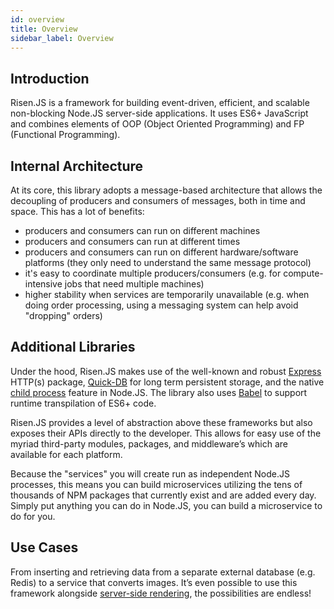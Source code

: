 ```yaml
---
id: overview
title: Overview
sidebar_label: Overview
---
```


## Introduction

Risen.JS is a framework for building event-driven, efficient, and scalable non-blocking Node.JS server-side applications. It uses ES6+ JavaScript and combines elements of OOP (Object Oriented Programming) and FP (Functional Programming).

## Internal Architecture

At its core, this library adopts a message-based architecture that allows the decoupling of producers and consumers of messages, both in time and space. This has a lot of benefits:

- producers and consumers can run on different machines
- producers and consumers can run at different times
- producers and consumers can run on different hardware/software platforms (they only need to understand the same message protocol)
- it's easy to coordinate multiple producers/consumers (e.g. for compute-intensive jobs that need multiple machines)
- higher stability when services are temporarily unavailable (e.g. when doing order processing, using a messaging system can help avoid "dropping" orders)

## Additional Libraries

Under the hood, Risen.JS makes use of the well-known and robust [Express](http://expressjs.com) HTTP(s) package, [Quick-DB](https://www.npmjs.com/package/quick.db) for long term persistent storage, and the native [child process](https://nodejs.org/api/child_process.html) feature in Node.JS. The library also uses [Babel](https://babeljs.io/) to support runtime transpilation of ES6+ code.

Risen.JS provides a level of abstraction above these frameworks but also exposes their APIs directly to the developer. This allows for easy use of the myriad third-party modules, packages, and middleware’s which are available for each platform.

Because the "services" you will create run as independent Node.JS processes, this means you can build microservices utilizing the tens of thousands of NPM packages that currently exist and are added every day. Simply put anything you can do in Node.JS, you can build a microservice to do for you.

## Use Cases

From inserting and retrieving data from a separate external database (e.g. Redis) to a service that converts images. It’s even possible to use this framework alongside [server-side rendering](https://reactjs.org/docs/react-dom-server.html), the possibilities are endless!
